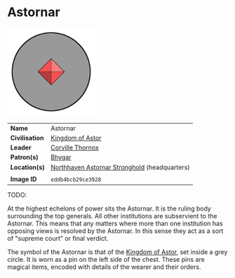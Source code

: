 # Astornar

<img src="https://raw.githubusercontent.com/jesskelsall/astarus-images/main/symbols/eddb4bcb29ce3928.png" height="200" />

|||
| --- | --- |
| **Name** | Astornar | organisation.4
| **Civilisation** | [Kingdom of Astor](../../civilisations/kingdom-of-astor/kingdom-of-astor.md) |
| **Leader** | [Corville Thornox](../../characters/corville-thornox.md) |
| **Patron(s)** | [Bhygar](../../gods/deities/bhygar.md) |
| **Location(s)** | [Northhaven Astornar Stronghold](../../places/settlements/strongholds/northhaven-astornar-stronghold.md) (headquarters) |
|||
| **Image ID** | `eddb4bcb29ce3928` |

TODO:

At the highest echelons of power sits the Astornar. It is the ruling body surrounding the top generals. All other institutions are subservient to the Astornar. This means that any matters where more than one institution has opposing views is resolved by the Astornar. In this sense they act as a sort of "supreme court" or final verdict.

The symbol of the Astornar is that of the [Kingdom of Astor](../../civilisations/kingdom-of-astor/kingdom-of-astor.md), set inside a grey circle. It is worn as a pin on the left side of the chest. These pins are magical items, encoded with details of the wearer and their orders.
